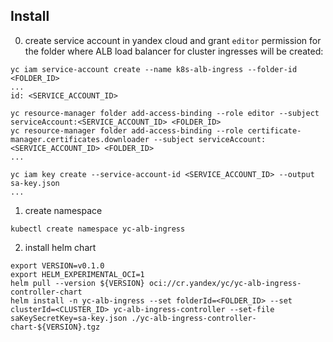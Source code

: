 ## Install


0. create service account in yandex cloud and grant `editor` permission for the folder where ALB load balancer for cluster ingresses will be created:
```
yc iam service-account create --name k8s-alb-ingress --folder-id <FOLDER_ID>
...
id: <SERVICE_ACCOUNT_ID>

yc resource-manager folder add-access-binding --role editor --subject serviceAccount:<SERVICE_ACCOUNT_ID> <FOLDER_ID>
yc resource-manager folder add-access-binding --role certificate-manager.certificates.downloader --subject serviceAccount:<SERVICE_ACCOUNT_ID> <FOLDER_ID>
...

yc iam key create --service-account-id <SERVICE_ACCOUNT_ID> --output sa-key.json
...
```
1. create namespace

```
kubectl create namespace yc-alb-ingress

```

2. install helm chart

```shell
export VERSION=v0.1.0
export HELM_EXPERIMENTAL_OCI=1
helm pull --version ${VERSION} oci://cr.yandex/yc/yc-alb-ingress-controller-chart
helm install -n yc-alb-ingress --set folderId=<FOLDER_ID> --set clusterId=<CLUSTER_ID> yc-alb-ingress-controller --set-file saKeySecretKey=sa-key.json ./yc-alb-ingress-controller-chart-${VERSION}.tgz
```
